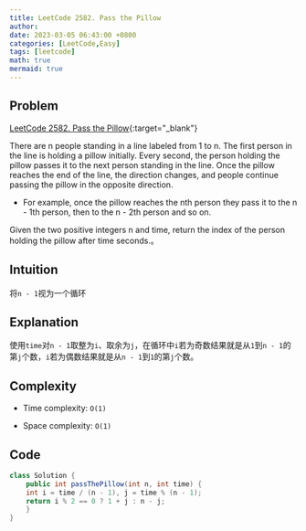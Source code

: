 ```yaml
---
title: LeetCode 2582. Pass the Pillow
author:
date: 2023-03-05 06:43:00 +0800
categories: [LeetCode,Easy]
tags: [leetcode]
math: true
mermaid: true
---
```


## Problem
[LeetCode 2582. Pass the Pillow](https://leetcode.com/problems/pass-the-pillow){:target="_blank"}

There are n people standing in a line labeled from 1 to n. The first person in the line is holding a pillow initially. Every second, the person holding the pillow passes it to the next person standing in the line. Once the pillow reaches the end of the line, the direction changes, and people continue passing the pillow in the opposite direction.

- For example, once the pillow reaches the nth person they pass it to the n - 1th person, then to the n - 2th person and so on.

Given the two positive integers n and time, return the index of the person holding the pillow after time seconds.。

## Intuition
将`n - 1`视为一个循环 

## Explanation
使用`time`对`n - 1`取整为`i`、取余为`j`，在循环中`i`若为奇数结果就是从`1`到`n - 1`的第`j`个数，`i`若为偶数结果就是从`n - 1`到`1`的第`j`个数。
## Complexity
- Time complexity:
`O(1)`

- Space complexity: 
`O(1)`

## Code
```java
class Solution {
    public int passThePillow(int n, int time) {
    int i = time / (n - 1), j = time % (n - 1);
    return i % 2 == 0 ? 1 + j : n - j;
    }
}
```